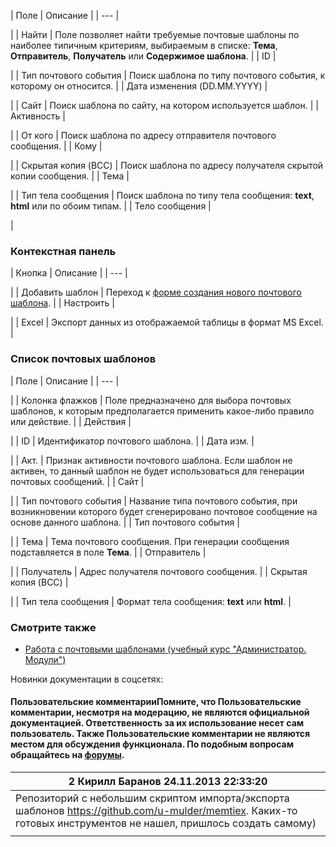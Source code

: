 | Поле | Описание |
| --- |

|
| Найти | Поле позволяет найти требуемые почтовые шаблоны по наиболее типичным критериям, выбираемым в списке: **Тема**, **Отправитель**, **Получатель** или **Содержимое шаблона**. |
| ID |

|
| Тип почтового события | Поиск шаблона по типу почтового события, к которому он относится. |
| Дата изменения (DD.MM.YYYY) |

|
| Сайт | Поиск шаблона по cайту, на котором используется шаблон. |
| Активность |

|
| От кого | Поиск шаблона по адресу отправителя почтового сообщения. |
| Кому |

|
| Скрытая копия (BCC) | Поиск шаблона по адресу получателя скрытой копии сообщения. |
| Тема |

|
| Тип тела сообщения | Поиск шаблона по типу тела сообщения: **text**, **html** или по обоим типам. |
| Тело сообщения |

|

### Контекстная панель

| Кнопка | Описание |
| --- |

|
| Добавить шаблон | Переход к [форме создания нового почтового шаблона](/user_help/settings/settings/mail_events/message_edit.php). |
| Настроить |

|
| Excel | Экспорт данных из отображаемой таблицы в формат MS Excel. |

### Список почтовых шаблонов

| Поле | Описание |
| --- |

|
| Колонка флажков | Поле предназначено для выбора почтовых шаблонов, к которым предполагается применить какое-либо правило или действие. |
| Действия |

|
| ID | Идентификатор почтового шаблона. |
| Дата изм. |

|
| Акт. | Признак активности почтового шаблона. Если шаблон не активен, то данный шаблон не будет использоваться для генерации почтовых сообщений. |
| Сайт |

|
| Тип почтового события | Название типа почтового события, при возникновении которого будет сгенерировано почтовое сообщение на основе данного шаблона. |
| Тип почтового события |

|
| Тема | Тема почтового сообщения. При генерации сообщения подставляется в поле **Тема**. |
| Отправитель |

|
| Получатель | Адрес получателя почтового сообщения. |
| Скрытая копия (BCC) |

|
| Тип тела сообщения | Формат тела сообщения: **text** или **html**. |

### Смотрите также

* [Работа с почтовыми шаблонами (учебный курс "Администратор. Модули")](https://dev.1c-bitrix.ru/learning/course/?COURSE_ID=41&LESSON_ID=3523)

Новинки документации в соцсетях:

#### Пользовательские комментарииПомните, что Пользовательские комментарии, несмотря на модерацию, не являются официальной документацией. Ответственность за их использование несет сам пользователь. Также Пользовательские комментарии не являются местом для обсуждения функционала. По подобным вопросам обращайтесь на [форумы](http://dev.1c-bitrix.ru/community/forums/group1/).

| 2  **Кирилл Баранов** 24.11.2013 22:33:20 |
| --- |
| Репозиторий с небольшим скриптом импорта/экспорта шаблонов <https://github.com/u-mulder/memtiex>. Каких-то готовых инструментов не нашел, пришлось создать самому) |
|  |